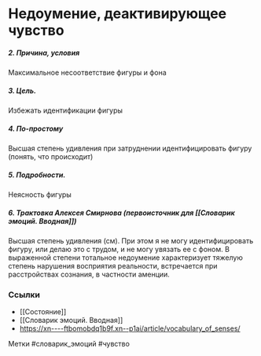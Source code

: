 


#  Недоумение, деактивирующее чувство 

##### 2. Причина, условия
Максимальное несоответствие фигуры и фона

##### 3. Цель.
Избежать идентификации фигуры

##### 4. По-простому
Высшая степень удивления при затруднении идентифицировать фигуру (понять, что происходит)

##### 5. Подробности.
Неясность фигуры

##### 6. Трактовка Алексея Смирнова (первоисточник для [[Словарик эмоций. Вводная]])
Высшая степень удивления (см). При этом я не могу идентифицировать фигуру, или делаю это с трудом, и не могу увязать ее с фоном. В выраженной степени тотальное недоумение характеризует тяжелую степень нарушения восприятия реальности, встречается при расстройствах сознания, в частности аменции.


### Ссылки
- [[Состояние]]
- [[Словарик эмоций. Вводная]]
- https://xn----ftbomobdq1b9f.xn--p1ai/article/vocabulary_of_senses/


Метки #словарик_эмоций #чувство

